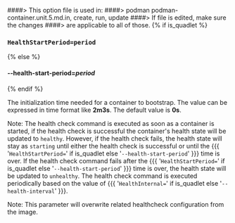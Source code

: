 ####> This option file is used in:
####>   podman podman-container.unit.5.md.in, create, run, update
####> If file is edited, make sure the changes
####> are applicable to all of those.
{% if is_quadlet %}
### `HealthStartPeriod=period`
{% else %}
#### **--health-start-period**=*period*
{% endif %}

The initialization time needed for a container to bootstrap. The value can be expressed in time format like
**2m3s**. The default value is **0s**.

Note: The health check command is executed as soon as a container is started, if the health check is successful
the container's health state will be updated to `healthy`. However, if the health check fails, the health state will
stay as `starting` until either the health check is successful or until
the {{{ '`HealthStartPeriod=`' if is_quadlet else '`--health-start-period`' }}} time is over. If the
health check command fails after the {{{ '`HealthStartPeriod=`' if is_quadlet else '`--health-start-period`' }}}
time is over, the health state will be updated to `unhealthy`.
The health check command is executed periodically based on the value of
{{{ '`HealthInternal=`' if is_quadlet else '`--health-interval`' }}}.

Note: This parameter will overwrite related healthcheck configuration from the image.
